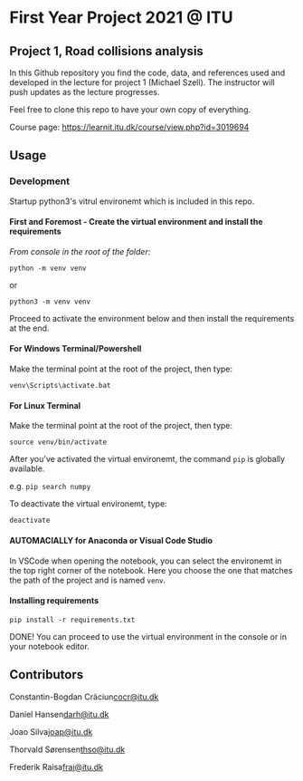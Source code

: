 # First Year Project 2021 @ ITU
## Project 1, Road collisions analysis

In this Github repository you find the code, data, and references used and developed in the lecture for project 1 (Michael Szell). The instructor will push updates as the lecture progresses.

Feel free to clone this repo to have your own copy of everything.

Course page: https://learnit.itu.dk/course/view.php?id=3019694


## Usage

### Development

Startup python3's vitrul environemt which is included in this repo.

#### First and Foremost - Create the virtual environment and install the requirements

*From console in the root of the folder:*

`python -m venv venv`

or

`python3 -m venv venv`

Proceed to activate the environment below and then install the requirements at the end.


#### For Windows Terminal/Powershell

Make the terminal point at the root of the project, then type:

`venv\Scripts\activate.bat`


#### For Linux Terminal

Make the terminal point at the root of the project, then type:


`source venv/bin/activate`

After you've activated the virtual environemt, the command `pip` is globally available.

e.g. `pip search numpy`

To deactivate the virtual environemt, type:

`deactivate`


#### AUTOMACIALLY for Anaconda or Visual Code Studio

In VSCode when opening the notebook, you can select the environemt in the top right corner of the notebook. Here you choose the one that matches the path of the project and is named `venv`.


#### Installing requirements

`pip install -r requirements.txt`

DONE! You can proceed to use the virtual environment in the console or in your notebook editor.


## Contributors

Constantin-Bogdan Cräciun<cocr@itu.dk>

Daniel Hansen<darh@itu.dk>

Joao Silva<joap@itu.dk>

Thorvald Sørensen<thso@itu.dk>

Frederik Raisa<frai@itu.dk>